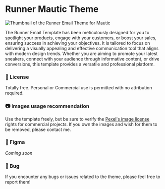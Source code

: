 # Runner Mautic Theme

![Thumbnail of the Runner Email Theme for Mautic](https://github.com/ricfreire/mautic-theme-runner/assets/149018829/44045c6e-c9f9-4f73-989b-a30497f3e732)

The Runner Email Template has been meticulously designed for you to spotlight your products, engage with your customers, or boost your sales, ensuring success in achieving your objectives. It is tailored to focus on delivering a visually appealing and effective communication tool that aligns with modern design trends. Whether you are aiming to promote your latest sneakers, connect with your audience through informative content, or drive conversions, this template provides a versatile and professional platform.

### 📜 License

Totally free. Personal or Commercial use is permitted with no attribution required.

### 📷 Images usage recommendation

Use the template freely, but be sure to verify the [Pexel's image license](https://www.pexels.com/license/) rights for commercial projects.
If you own the images and wish for them to be removed, please contact me.

### 🎨 Figma

*Coming soon*

### 🐛 Bug

If you encounter any bugs or issues related to the theme, please feel free to report them!
